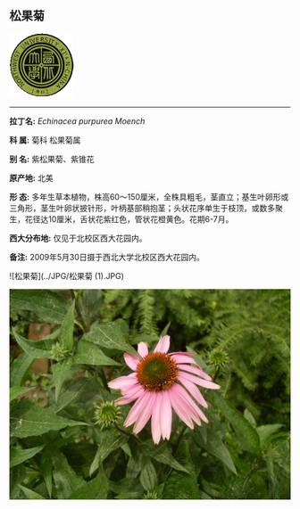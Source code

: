## 松果菊

![西北大学校园网络植物志](../JPG/nwu.gif)

---

**拉丁名:**  _Echinacea purpurea Moench_

**科 属:** 菊科 松果菊属

**别 名:** 紫松果菊、紫锥花

**原产地:** 北美

**形  态:** 多年生草本植物，株高60～150厘米，全株具粗毛，茎直立；基生叶卵形或三角形，茎生叶卵状披针形，叶柄基部稍抱茎；头状花序单生于枝顶，或数多聚生，花径达10厘米，舌状花紫红色，管状花橙黄色。花期6-7月。

**西大分布地:** 仅见于北校区西大花园内。

**备注:** 2009年5月30日摄于西北大学北校区西大花园内。　

![松果菊](../JPG/松果菊 (1).JPG) 

![松果菊](../JPG/松果菊.JPG) 


